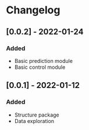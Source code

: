 # Changelog

## [0.0.2] - 2022-01-24 
### Added 
- Basic prediction module
- Basic control module

## [0.0.1] - 2022-01-12
### Added
- Structure package
- Data exploration
